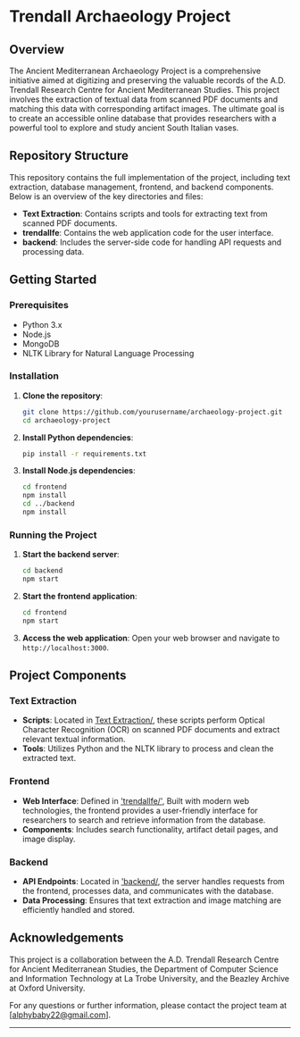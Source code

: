 # Trendall Archaeology Project

## Overview
The Ancient Mediterranean Archaeology Project is a comprehensive initiative aimed at digitizing and preserving the valuable records of the A.D. Trendall Research Centre for Ancient Mediterranean Studies. This project involves the extraction of textual data from scanned PDF documents and matching this data with corresponding artifact images. The ultimate goal is to create an accessible online database that provides researchers with a powerful tool to explore and study ancient South Italian vases.

## Repository Structure
This repository contains the full implementation of the project, including text extraction, database management, frontend, and backend components. Below is an overview of the key directories and files:

- **Text Extraction**: Contains scripts and tools for extracting text from scanned PDF documents.
- **trendallfe**: Contains the web application code for the user interface.
- **backend**: Includes the server-side code for handling API requests and processing data.

## Getting Started
### Prerequisites
- Python 3.x
- Node.js
- MongoDB
- NLTK Library for Natural Language Processing

### Installation
1. **Clone the repository**:
   ```bash
   git clone https://github.com/yourusername/archaeology-project.git
   cd archaeology-project
   ```

2. **Install Python dependencies**:
   ```bash
   pip install -r requirements.txt
   ```

3. **Install Node.js dependencies**:
   ```bash
   cd frontend
   npm install
   cd ../backend
   npm install
   ```



### Running the Project
1. **Start the backend server**:
   ```bash
   cd backend
   npm start
   ```

2. **Start the frontend application**:
   ```bash
   cd frontend
   npm start
   ```

3. **Access the web application**:
   Open your web browser and navigate to `http://localhost:3000`.

## Project Components
### Text Extraction
- **Scripts**: Located in [Text Extraction/](https://github.com/alphy-17/Trendall-Project/tree/main/Text%20Extraction), these scripts perform Optical Character Recognition (OCR) on scanned PDF documents and extract relevant textual information.
- **Tools**: Utilizes Python and the NLTK library to process and clean the extracted text.


### Frontend
- **Web Interface**: Defined in ['trendallfe/'](https://github.com/alphy-17/Trendall-Project/tree/main/trendallfe), Built with modern web technologies, the frontend provides a user-friendly interface for researchers to search and retrieve information from the database.
- **Components**: Includes search functionality, artifact detail pages, and image display.

### Backend
- **API Endpoints**: Located in ['backend/](https://github.com/alphy-17/Trendall-Project/tree/main/backend), the server handles requests from the frontend, processes data, and communicates with the database.
- **Data Processing**: Ensures that text extraction and image matching are efficiently handled and stored.


## Acknowledgements
This project is a collaboration between the A.D. Trendall Research Centre for Ancient Mediterranean Studies, the Department of Computer Science and Information Technology at La Trobe University, and the Beazley Archive at Oxford University.

For any questions or further information, please contact the project team at [alphybaby22@gmail.com].

---

